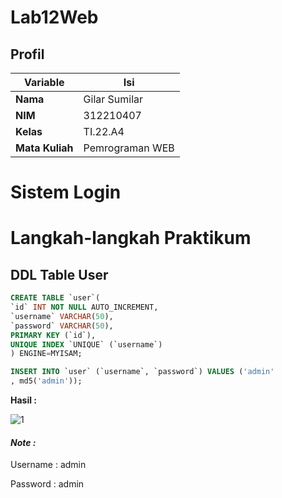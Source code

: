 # Lab12Web
## Profil
| Variable | Isi |
| -------- | --- |
| **Nama** | Gilar Sumilar |
| **NIM** | 312210407 |
| **Kelas** | TI.22.A4 |
| **Mata Kuliah** | Pemrograman WEB |

# Sistem Login

# Langkah-langkah Praktikum
## DDL Table User
```sql
CREATE TABLE `user`(
`id` INT NOT NULL AUTO_INCREMENT,
`username` VARCHAR(50),
`password` VARCHAR(50),
PRIMARY KEY (`id`),
UNIQUE INDEX `UNIQUE` (`username`)
) ENGINE=MYISAM;

INSERT INTO `user` (`username`, `password`) VALUES ('admin'
, md5('admin'));
```
**Hasil :**

![1]()

#### *Note :*
Username : admin

Password : admin
